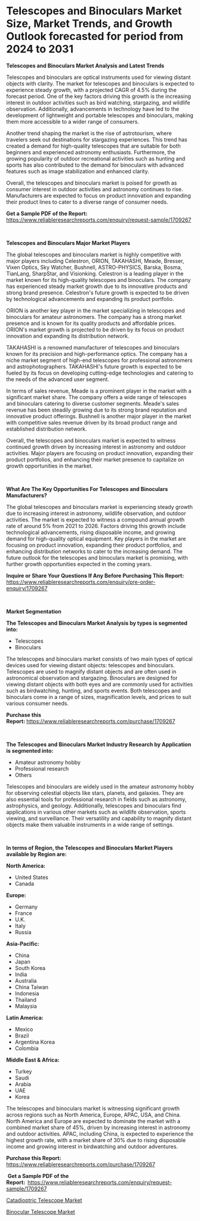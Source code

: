 <p><h1>Telescopes and Binoculars Market Size, Market Trends, and Growth Outlook forecasted for period from 2024 to 2031</h1></p><p><strong>Telescopes and Binoculars Market Analysis and Latest Trends</strong></p>
<p><p>Telescopes and binoculars are optical instruments used for viewing distant objects with clarity. The market for telescopes and binoculars is expected to experience steady growth, with a projected CAGR of 4.5% during the forecast period. One of the key factors driving this growth is the increasing interest in outdoor activities such as bird watching, stargazing, and wildlife observation. Additionally, advancements in technology have led to the development of lightweight and portable telescopes and binoculars, making them more accessible to a wider range of consumers.</p><p>Another trend shaping the market is the rise of astrotourism, where travelers seek out destinations for stargazing experiences. This trend has created a demand for high-quality telescopes that are suitable for both beginners and experienced astronomy enthusiasts. Furthermore, the growing popularity of outdoor recreational activities such as hunting and sports has also contributed to the demand for binoculars with advanced features such as image stabilization and enhanced clarity.</p><p>Overall, the telescopes and binoculars market is poised for growth as consumer interest in outdoor activities and astronomy continues to rise. Manufacturers are expected to focus on product innovation and expanding their product lines to cater to a diverse range of consumer needs.</p></p>
<p><strong>Get a Sample PDF of the Report:&nbsp;</strong> <a href="https://www.reliableresearchreports.com/enquiry/request-sample/1709267">https://www.reliableresearchreports.com/enquiry/request-sample/1709267</a></p>
<p>&nbsp;</p>
<p><strong>Telescopes and Binoculars Major Market Players</strong></p>
<p><p>The global telescopes and binoculars market is highly competitive with major players including Celestron, ORION, TAKAHASHI, Meade, Bresser, Vixen Optics, Sky Watcher, Bushnell, ASTRO-PHYSICS, Barska, Bosma, TianLang, SharpStar, and Visionking. Celestron is a leading player in the market known for its high-quality telescopes and binoculars. The company has experienced steady market growth due to its innovative products and strong brand presence. Celestron's future growth is expected to be driven by technological advancements and expanding its product portfolio.</p><p>ORION is another key player in the market specializing in telescopes and binoculars for amateur astronomers. The company has a strong market presence and is known for its quality products and affordable prices. ORION's market growth is projected to be driven by its focus on product innovation and expanding its distribution network.</p><p>TAKAHASHI is a renowned manufacturer of telescopes and binoculars known for its precision and high-performance optics. The company has a niche market segment of high-end telescopes for professional astronomers and astrophotographers. TAKAHASHI's future growth is expected to be fueled by its focus on developing cutting-edge technologies and catering to the needs of the advanced user segment.</p><p>In terms of sales revenue, Meade is a prominent player in the market with a significant market share. The company offers a wide range of telescopes and binoculars catering to diverse customer segments. Meade's sales revenue has been steadily growing due to its strong brand reputation and innovative product offerings. Bushnell is another major player in the market with competitive sales revenue driven by its broad product range and established distribution network.</p><p>Overall, the telescopes and binoculars market is expected to witness continued growth driven by increasing interest in astronomy and outdoor activities. Major players are focusing on product innovation, expanding their product portfolios, and enhancing their market presence to capitalize on growth opportunities in the market.</p></p>
<p>&nbsp;</p>
<p><strong>What Are The Key Opportunities For Telescopes and Binoculars Manufacturers?</strong></p>
<p><p>The global telescopes and binoculars market is experiencing steady growth due to increasing interest in astronomy, wildlife observation, and outdoor activities. The market is expected to witness a compound annual growth rate of around 5% from 2021 to 2026. Factors driving this growth include technological advancements, rising disposable income, and growing demand for high-quality optical equipment. Key players in the market are focusing on product innovation, expanding their product portfolios, and enhancing distribution networks to cater to the increasing demand. The future outlook for the telescopes and binoculars market is promising, with further growth opportunities expected in the coming years.</p></p>
<p><strong>Inquire or Share Your Questions If Any Before Purchasing This Report:</strong> <a href="https://www.reliableresearchreports.com/enquiry/pre-order-enquiry/1709267">https://www.reliableresearchreports.com/enquiry/pre-order-enquiry/1709267</a></p>
<p>&nbsp;</p>
<p><strong>Market Segmentation</strong></p>
<p><strong>The Telescopes and Binoculars Market Analysis by types is segmented into:</strong></p>
<p><ul><li>Telescopes</li><li>Binoculars</li></ul></p>
<p><p>The telescopes and binoculars market consists of two main types of optical devices used for viewing distant objects: telescopes and binoculars. Telescopes are used to magnify distant objects and are often used in astronomical observation and stargazing. Binoculars are designed for viewing distant objects with both eyes and are commonly used for activities such as birdwatching, hunting, and sports events. Both telescopes and binoculars come in a range of sizes, magnification levels, and prices to suit various consumer needs.</p></p>
<p><strong>Purchase this Report:&nbsp;</strong><a href="https://www.reliableresearchreports.com/purchase/1709267">https://www.reliableresearchreports.com/purchase/1709267</a></p>
<p>&nbsp;</p>
<p><strong>The Telescopes and Binoculars Market Industry Research by Application is segmented into:</strong></p>
<p><ul><li>Amateur astronomy hobby</li><li>Professional research</li><li>Others</li></ul></p>
<p><p>Telescopes and binoculars are widely used in the amateur astronomy hobby for observing celestial objects like stars, planets, and galaxies. They are also essential tools for professional research in fields such as astronomy, astrophysics, and geology. Additionally, telescopes and binoculars find applications in various other markets such as wildlife observation, sports viewing, and surveillance. Their versatility and capability to magnify distant objects make them valuable instruments in a wide range of settings.</p></p>
<p>&nbsp;</p>
<p><strong>In terms of Region, the Telescopes and Binoculars Market Players available by Region are:</strong></p>
<p>
    <p> <strong> North America: </strong>
        <ul>
            <li>United States</li>
            <li>Canada</li>
        </ul>
        </p> 
    <p> <strong> Europe: </strong>
        <ul>
            <li>Germany</li>
            <li>France</li>
            <li>U.K.</li>
            <li>Italy</li>
            <li>Russia</li>
        </ul>
        </p> 
    <p> <strong> Asia-Pacific: </strong>
        <ul>
            <li>China</li>
            <li>Japan</li>
            <li>South Korea</li>
            <li>India</li>
            <li>Australia</li>
            <li>China Taiwan</li>
            <li>Indonesia</li>
            <li>Thailand</li>
            <li>Malaysia</li>
        </ul>
        </p> 
    <p> <strong> Latin America: </strong>
        <ul>
            <li>Mexico</li>
            <li>Brazil</li>
            <li>Argentina Korea</li>
            <li>Colombia</li>
        </ul>
        </p> 
    <p> <strong> Middle East & Africa: </strong>
        <ul>
            <li>Turkey</li>
            <li>Saudi</li>
            <li>Arabia</li>
            <li>UAE</li>
            <li>Korea</li>
        </ul>
    </p>
    </p>
<p><p>The telescopes and binoculars market is witnessing significant growth across regions such as North America, Europe, APAC, USA, and China. North America and Europe are expected to dominate the market with a combined market share of 45%, driven by increasing interest in astronomy and outdoor activities. APAC, including China, is expected to experience the highest growth rate, with a market share of 30% due to rising disposable income and growing interest in birdwatching and outdoor adventures.</p></p>
<p><strong>Purchase this Report: </strong><a href="https://www.reliableresearchreports.com/purchase/1709267">https://www.reliableresearchreports.com/purchase/1709267</a></p>
<p>&nbsp;<strong>Get a Sample PDF of the Report:&nbsp;&nbsp;</strong><a href="https://www.reliableresearchreports.com/enquiry/request-sample/1709267">https://www.reliableresearchreports.com/enquiry/request-sample/1709267</a></p>
<p><strong></strong></p>
<p><p><a href="https://github.com/myacatherineblakecaczo9vcsw/Market-Research-Report-List-1/blob/main/catadioptric-telescope-market.md">Catadioptric Telescope Market</a></p><p><a href="https://github.com/okotobwrhuteie/Market-Research-Report-List-1/blob/main/binocular-telescope-market.md">Binocular Telescope Market</a></p></p>
